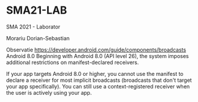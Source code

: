 # SMA21-LAB
SMA 2021 - Laborator

Morariu Dorian-Sebastian

Observatie
https://developer.android.com/guide/components/broadcasts
Android 8.0
Beginning with Android 8.0 (API level 26), the system imposes additional restrictions on manifest-declared receivers.

If your app targets Android 8.0 or higher, you cannot use the manifest to declare a receiver for most implicit broadcasts (broadcasts that don't target your app specifically). You can still use a context-registered receiver when the user is actively using your app.
